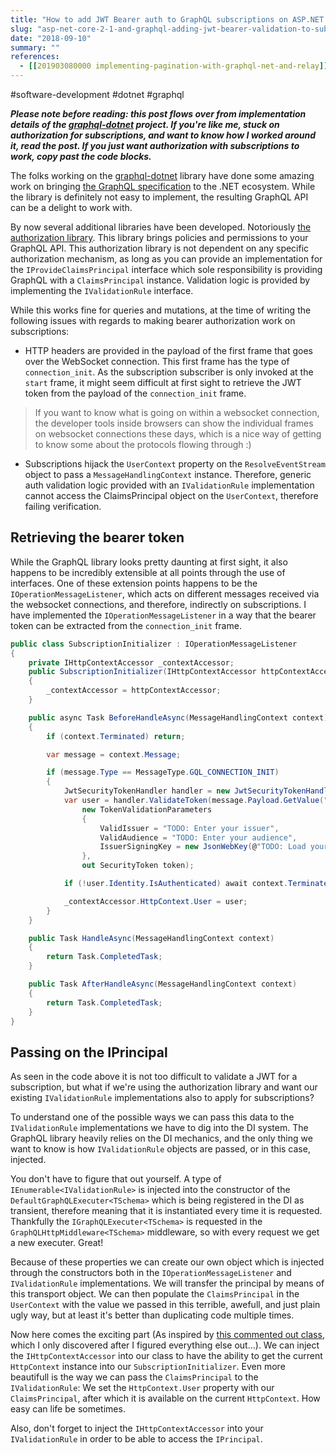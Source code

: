 ```yaml
---
title: "How to add JWT Bearer auth to GraphQL subscriptions on ASP.NET Core 2.1?"
slug: "asp-net-core-2-1-and-graphql-adding-jwt-bearer-validation-to-subscriptions"
date: "2018-09-10"
summary: ""
references: 
  - [[201903080000 implementing-pagination-with-graphql-net-and-relay]]
---
```


#software-development #dotnet #graphql

***Please note before reading: this post flows over from implementation details of the [graphql-dotnet](https://github.com/graphql-dotnet/) project. If you're like me, stuck on authorization for subscriptions, and want to know how I worked around it, read the post. If you just want authorization with subscriptions to work, copy past the code blocks.***

The folks working on the [graphql-dotnet](https://github.com/graphql-dotnet/graphql-dotnet) library have done some amazing work on bringing [the GraphQL specification](https://facebook.github.io/graphql/) to the .NET ecosystem. While the library is definitely not easy to implement, the resulting GraphQL API can be a delight to work with.

By now several additional libraries have been developed. Notoriously [the authorization library](https://github.com/graphql-dotnet/authorization). This library brings policies and permissions to your GraphQL API. This authorization library is not dependent on any specific authorization mechanism, as long as you can provide an implementation for the `IProvideClaimsPrincipal` interface which sole responsibility is providing GraphQL with a `ClaimsPrincipal` instance. Validation logic is provided by implementing the `IValidationRule` interface.

While this works fine for queries and mutations, at the time of writing the following issues with regards to making bearer authorization work on subscriptions:

* HTTP headers are provided in the payload of the first frame that goes over the WebSocket connection. This first frame has the type of `connection_init`. As the subscription subscriber is only invoked at the `start` frame, it might seem difficult at first sight to retrieve the JWT token from the payload of the `connection_init` frame.

> If you want to know what is going on within a websocket connection, the developer tools inside browsers can show the individual frames on websocket connections these days, which is a nice way of getting to know some about the protocols flowing through :)

* Subscriptions hijack the `UserContext` property on the `ResolveEventStream` object to pass a `MessageHandlingContext` instance. Therefore, generic auth validation logic provided with an `IValidationRule` implementation cannot access the ClaimsPrincipal object on the `UserContext`, therefore failing verification.

## Retrieving the bearer token

While the GraphQL library looks pretty daunting at first sight, it also happens to be incredibly extensible at all points through the use of interfaces. One of these extension points happens to be the `IOperationMessageListener`, which acts on different messages received via the websocket connections, and therefore, indirectly on subscriptions. I have implemented the `IOperationMessageListener` in a way that the bearer token can be extracted from the `connection_init` frame.

```csharp
public class SubscriptionInitializer : IOperationMessageListener
{
    private IHttpContextAccessor _contextAccessor;
    public SubscriptionInitializer(IHttpContextAccessor httpContextAccessor)
    {
        _contextAccessor = httpContextAccessor;
    }

    public async Task BeforeHandleAsync(MessageHandlingContext context)
    {
        if (context.Terminated) return;

        var message = context.Message;

        if (message.Type == MessageType.GQL_CONNECTION_INIT)
        {
            JwtSecurityTokenHandler handler = new JwtSecurityTokenHandler();
            var user = handler.ValidateToken(message.Payload.GetValue("Authorization").ToString().Replace("Bearer ", ""),
                new TokenValidationParameters
                {
                    ValidIssuer = "TODO: Enter your issuer",
                    ValidAudience = "TODO: Enter your audience",
                    IssuerSigningKey = new JsonWebKey(@"TODO: Load your JWKS")
                },
                out SecurityToken token);

            if (!user.Identity.IsAuthenticated) await context.Terminate();

            _contextAccessor.HttpContext.User = user;
        }
    }

    public Task HandleAsync(MessageHandlingContext context)
    {
        return Task.CompletedTask;
    }

    public Task AfterHandleAsync(MessageHandlingContext context)
    {
        return Task.CompletedTask;
    }
}
```

## Passing on the IPrincipal

As seen in the code above it is not too difficult to validate a JWT for a subscription, but what if we're using the authorization library and want our existing `IValidationRule` implementations also to apply for subscriptions?

To understand one of the possible ways we can pass this data to the `IValidationRule` implementations we have to dig into the DI system. The GraphQL library heavily relies on the DI mechanics, and the only thing we want to know is how `IValidationRule` objects are passed, or in this case, injected.

You don't have to figure that out yourself. A type of `IEnumerable<IValidationRule>` is injected into the constructor of the `DefaultGraphQLExecuter<TSchema>` which is being registered in the DI as transient, therefore meaning that it is instantiated every time it is requested. Thankfully the `IGraphQLExecuter<TSchema>` is requested in the `GraphQLHttpMiddleware<TSchema>` middleware, so with every request we get a new executer. Great!

Because of these properties we can create our own object which is injected through the constructors both in the `IOperationMessageListener` and `IValidationRule` implementations. We will transfer the principal by means of this transport object. We can then populate the `ClaimsPrincipal` in the `UserContext` with the value we passed in this terrible, awefull, and just plain ugly way, but at least it's better than duplicating code multiple times.

Now here comes the exciting part (As inspired by [this commented out class](https://github.com/graphql-dotnet/server/blob/develop/samples/Samples.Server/AddAuthenticator.cs), which I only discovered after I figured everything else out…). We can inject the `IHttpContextAccessor` into our class to have the ability to get the current `HttpContext` instance into our `SubscriptionInitializer`. Even more beautifull is the way we can pass the `ClaimsPrincipal` to the `IValidationRule`: We set the `HttpContext.User` property with our `ClaimsPrincipal`, after which it is available on the current `HttpContext`. How easy can life be sometimes.

Also, don't forget to inject the `IHttpContextAccessor` into your `IValidationRule` in order to be able to access the `IPrincipal`.
